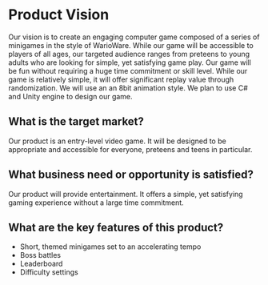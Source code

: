 # Product Vision
Our vision is to create an engaging computer game composed of a series of minigames in the style of WarioWare. While our game will be accessible to players of all ages, our targeted audience ranges from preteens to young adults who are looking for simple, yet satisfying game play. Our game will be fun without requiring a huge time commitment or skill level. While our game is relatively simple, it will offer significant replay value through randomization. We will use an an 8bit animation style.  We plan to use C# and Unity engine to design our game.

## What is the target market?

Our product is an entry-level video game. It will be designed to be appropriate and accessible for everyone, preteens and teens in particular. 

## What business need or opportunity is satisfied?

Our product will provide entertainment. It offers a simple, yet satisfying gaming experience without a large time commitment.

## What are the key features of this product?
* Short, themed minigames set to an accelerating tempo
* Boss battles
* Leaderboard
* Difficulty settings
